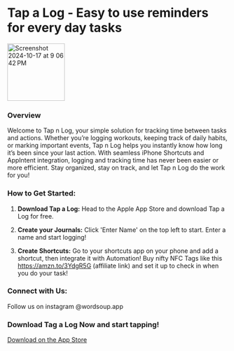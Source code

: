 # Tap a Log - Easy to use reminders for every day tasks

<img width="131" alt="Screenshot 2024-10-17 at 9 06 42 PM" src="https://github.com/user-attachments/assets/c09763e7-e9ca-454b-ae54-307e35cbf695">

### Overview

Welcome to Tap n Log, your simple solution for tracking time between tasks and actions. Whether you’re logging workouts, keeping track of daily habits, or marking important events, Tap n Log helps you instantly know how long it’s been since your last action. With seamless iPhone Shortcuts and AppIntent integration, logging and tracking time has never been easier or more efficient. Stay organized, stay on track, and let Tap n Log do the work for you!

### How to Get Started:

1. **Download Tap a Log:** Head to the Apple App Store and download Tap a Log for free.

2. **Create your Journals:** Click 'Enter Name' on the top left to start. Enter a name and start logging!

3. **Create Shortcuts:** Go to your shortcuts app on your phone and add a shortcut, then integrate it with Automation! Buy nifty NFC Tags like this https://amzn.to/3YdgR5G (affiliate link) and set it up to check in when you do your task!

### Connect with Us:

Follow us on instagram @wordsoup.app

### Download Tag a Log Now and start tapping!

[Download on the App Store](https://apps.apple.com/us/app/tap-n-log/id6737019699) 


